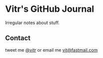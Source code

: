 # Vitr's GitHub Journal

Irregular notes about stuff.


## Contact
tweet me [@_vitr_](http://www.twitter.com/vitonline) or email me
[vit@fastmail.com](mailto:vit@fastmail.com)
